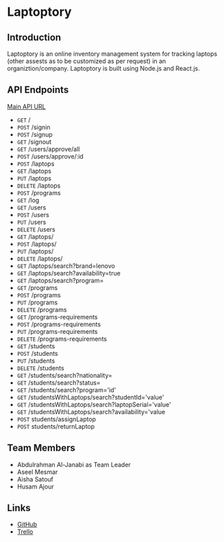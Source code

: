 # Laptoptory

## Introduction

Laptoptory is an online inventory management system for tracking laptops (other assests as to be customized as per request) in an organiztion/company. Laptoptory is built using Node.js and React.js.

## API Endpoints

[Main API URL](https://pull-stack-laptoptory.herokuapp.com)

* `GET` /
* `POST` /signin
* `POST` /signup
* `GET` /signout
* `GET` /users/approve/all
* `POST` /users/approve/:id
* `POST` /laptops
* `GET` /laptops
* `PUT` /laptops
* `DELETE` /laptops
* `POST` /programs
* `GET` /log
* `GET` /users
* `POST` /users
* `PUT`  /users
* `DELETE` /users
* `GET` /laptops/
* `POST` /laptops/
* `PUT` /laptops/
* `DELETE` /laptops/
* `GET` /laptops/search?brand=lenovo
* `GET` /laptops/search?availability=true
* `GET` /laptops/search?program=
* `GET` /programs
* `POST` /programs
* `PUT` /programs
* `DELETE` /programs
* `GET` /programs-requirements
* `POST` /programs-requirements
* `PUT` /programs-requirements
* `DELETE` /programs-requirements
* `GET` /students
* `POST` /students
* `PUT` /students
* `DELETE` /students
* `GET` /students/search?nationality=
* `GET` /students/search?status=
* `GET` /students/search?program='id'
* `GET` /studentsWithLaptops/search?studentId='value'
* `GET` /studentsWithLaptops/search?laptopSerial='value'
* `GET` /studentsWithLaptops/search?availability='value
* `POST` students/assignLaptop
* `POST` students/returnLaptop

## Team Members

* Abdulrahman Al-Janabi as Team Leader
* Aseel Mesmar
* Aisha Satouf
* Husam Ajour

## Links

* [GitHub](https://github.com/pull-stack-devs/laptoptory-react)
* [Trello](https://trello.com/b/NQyKS4TG/laptoptory)